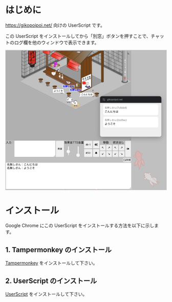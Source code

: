 # はじめに

https://gikopoipoi.net/ 向けの UserScript です。

この UserScript をインストールしてから「別窓」ボタンを押すことで、チャットのログ欄を他のウィンドウで表示できます。

![スクリーンショット](./screenshot.png)

# インストール

Google Chrome にこの UserScript をインストールする方法を以下に示します。

## 1. Tampermonkey のインストール

[Tampermonkey](https://chromewebstore.google.com/detail/tampermonkey/dhdgffkkebhmkfjojejmpbldmpobfkfo?hl=ja) をインストールして下さい。

## 2. UserScript のインストール

[UserScript](https://github.com/iwasa-kosui/userscript-gikopoipoi-chatlog/raw/main/dist/userscript-gikopoipoi-chatlog.user.js) をインストールして下さい。
